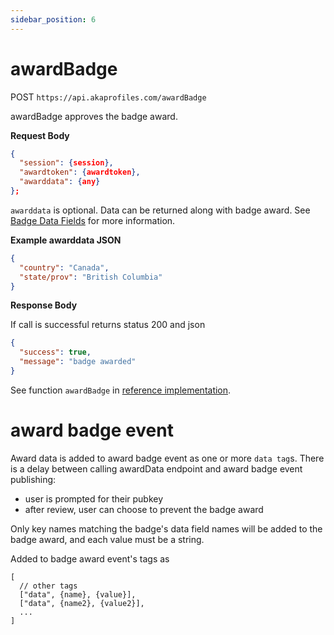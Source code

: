 ```yaml
---
sidebar_position: 6
---
```


# awardBadge

POST `https://api.akaprofiles.com/awardBadge`

awardBadge approves the badge award.

**Request Body**

```json
{
  "session": {session},
  "awardtoken": {awardtoken},
  "awarddata": {any}
};
```

`awarddata` is optional. Data can be returned along with badge award. See [Badge Data Fields](/docs/hosted-badges/badge-data) for more information.

**Example awarddata JSON**

```json
{
  "country": "Canada",
  "state/prov": "British Columbia"
}
```

**Response Body**

If call is successful returns status 200 and json

```json
{
  "success": true,
  "message": "badge awarded"
}
```

See function `awardBadge` in [reference implementation](https://github.com/neilck/aka-awardbadge/blob/main/src/app/actions/akaActions.ts).

# award badge event

Award data is added to award badge event as one or more `data tag`s.
There is a delay between calling awardData endpoint and award badge event publishing:

- user is prompted for their pubkey
- after review, user can choose to prevent the badge award

Only key names matching the badge's data field names will be added to the badge award, and each value must be a string.

Added to badge award event's tags as

```
[
  // other tags
  ["data", {name}, {value}],
  ["data", {name2}, {value2}],
  ...
]
```
